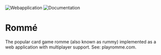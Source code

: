 ![Webapplication](https://github.com/andrinmeier/romme/actions/workflows/webapp.yml/badge.svg)
![Documentation](https://github.com/andrinmeier/romme/actions/workflows/docs.yml/badge.svg)


# Rommé
The popular card game romme (also known as rummy) implemented as a web application with multiplayer support. See: playromme.com.
